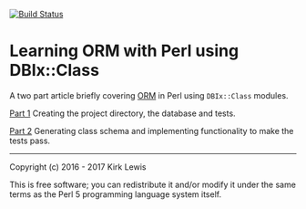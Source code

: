 [![Build
Status](https://travis-ci.org/kirklewis/learn-orm-perl-with-dbix.svg?branch=master)](https://travis-ci.org/kirklewis/learn-orm-perl-with-dbix)
# Learning ORM with Perl using DBIx::Class

A two part article briefly covering [ORM](https://en.wikipedia.org/wiki/Object-relational_mapping) in Perl using `DBIx::Class` modules.

[Part 1](https://medium.com/@kirklewis/learn-orm-in-perl-with-dbix-class-part-1-7305957e1d8b) Creating the project directory, the database and tests.

[Part 2](https://medium.com/@kirklewis/learn-orm-in-perl-with-dbix-class-part-2-d339095e353) Generating class schema and implementing functionality to make the tests pass.

---

Copyright (c) 2016 - 2017 Kirk Lewis

This is free software; you can redistribute it and/or modify it under
the same terms as the Perl 5 programming language system itself.
